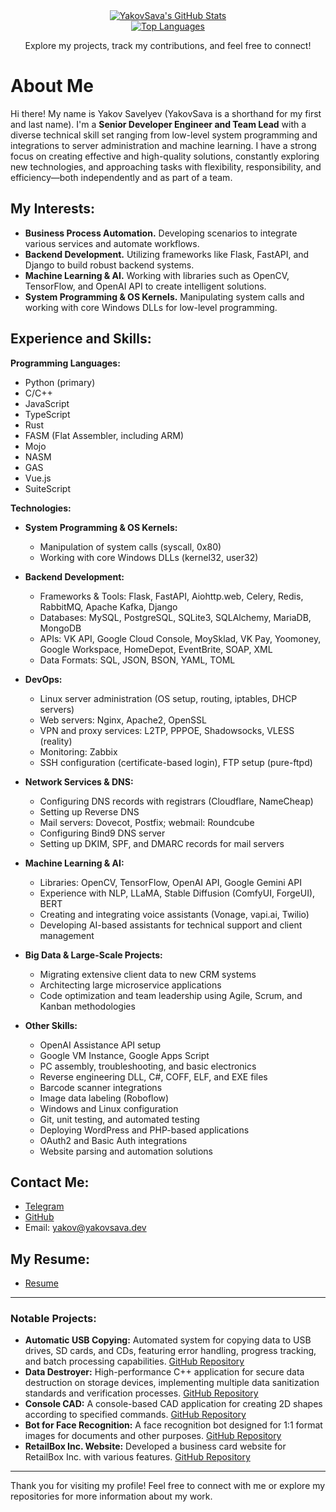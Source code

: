 <div align="center">
  <!-- Основная статистика -->
  <a href="https://github.com/YakovSava">
    <img src="https://grs.yakovsava.dev/?username=YakovSava&show_icons=true&hide_border=true&hide=stars&theme=vue&rank_icon=github" alt="YakovSava's GitHub Stats"/>
  </a>
  <br>
  <!-- Топ языков -->
  <a href="https://github.com/YakovSava">
    <img src="https://grs.yakovsava.dev/top-langs?username=YakovSava&layout=compact&hide_border=true&theme=vue" alt="Top Languages"/>
  </a>
  <br>
  <!-- Приветствие -->
  <p>Explore my projects, track my contributions, and feel free to connect!</p>
</div>

# About Me

Hi there! My name is Yakov Savelyev (YakovSava is a shorthand for my first and last name). I'm a **Senior Developer Engineer and Team Lead** with a diverse technical skill set ranging from low-level system programming and integrations to server administration and machine learning. I have a strong focus on creating effective and high-quality solutions, constantly exploring new technologies, and approaching tasks with flexibility, responsibility, and efficiency—both independently and as part of a team.

## My Interests:

* **Business Process Automation.** Developing scenarios to integrate various services and automate workflows.
* **Backend Development.** Utilizing frameworks like Flask, FastAPI, and Django to build robust backend systems.
* **Machine Learning & AI.** Working with libraries such as OpenCV, TensorFlow, and OpenAI API to create intelligent solutions.
* **System Programming & OS Kernels.** Manipulating system calls and working with core Windows DLLs for low-level programming.

## Experience and Skills:

**Programming Languages:**
* Python (primary)
* C/C++
* JavaScript
* TypeScript
* Rust
* FASM (Flat Assembler, including ARM)
* Mojo
* NASM
* GAS
* Vue.js
* SuiteScript

**Technologies:**

* **System Programming & OS Kernels:**
  * Manipulation of system calls (syscall, 0x80)
  * Working with core Windows DLLs (kernel32, user32)

* **Backend Development:**
  * Frameworks & Tools: Flask, FastAPI, Aiohttp.web, Celery, Redis, RabbitMQ, Apache Kafka, Django
  * Databases: MySQL, PostgreSQL, SQLite3, SQLAlchemy, MariaDB, MongoDB
  * APIs: VK API, Google Cloud Console, MoySklad, VK Pay, Yoomoney, Google Workspace, HomeDepot, EventBrite, SOAP, XML
  * Data Formats: SQL, JSON, BSON, YAML, TOML

* **DevOps:**
  * Linux server administration (OS setup, routing, iptables, DHCP servers)
  * Web servers: Nginx, Apache2, OpenSSL
  * VPN and proxy services: L2TP, PPPOE, Shadowsocks, VLESS (reality)
  * Monitoring: Zabbix
  * SSH configuration (certificate-based login), FTP setup (pure-ftpd)

* **Network Services & DNS:**
  * Configuring DNS records with registrars (Cloudflare, NameCheap)
  * Setting up Reverse DNS
  * Mail servers: Dovecot, Postfix; webmail: Roundcube
  * Configuring Bind9 DNS server
  * Setting up DKIM, SPF, and DMARC records for mail servers

* **Machine Learning & AI:**
  * Libraries: OpenCV, TensorFlow, OpenAI API, Google Gemini API
  * Experience with NLP, LLaMA, Stable Diffusion (ComfyUI, ForgeUI), BERT
  * Creating and integrating voice assistants (Vonage, vapi.ai, Twilio)
  * Developing AI-based assistants for technical support and client management

* **Big Data & Large-Scale Projects:**
  * Migrating extensive client data to new CRM systems
  * Architecting large microservice applications
  * Code optimization and team leadership using Agile, Scrum, and Kanban methodologies

* **Other Skills:**
  * OpenAI Assistance API setup
  * Google VM Instance, Google Apps Script
  * PC assembly, troubleshooting, and basic electronics
  * Reverse engineering DLL, C#, COFF, ELF, and EXE files
  * Barcode scanner integrations
  * Image data labeling (Roboflow)
  * Windows and Linux configuration
  * Git, unit testing, and automated testing
  * Deploying WordPress and PHP-based applications
  * OAuth2 and Basic Auth integrations
  * Website parsing and automation solutions

## Contact Me:

* [Telegram](https://t.me/dc11gh58)
* [GitHub](https://github.com/YakovSava)
* Email: [yakov@yakovsava.dev](mailto:yakov@yakovsava.dev)

## My Resume:

* [Resume](https://yakovsava.dev/resume/)

---

### Notable Projects:

* **Automatic USB Copying:** Automated system for copying data to USB drives, SD cards, and CDs, featuring error handling, progress tracking, and batch processing capabilities. [GitHub Repository](https://github.com/YakovSava/auto_copy_to_usb)
* **Data Destroyer:** High-performance C++ application for secure data destruction on storage devices, implementing multiple data sanitization standards and verification processes. [GitHub Repository](https://github.com/YakovSava/data_eraser)
* **Console CAD:** A console-based CAD application for creating 2D shapes according to specified commands. [GitHub Repository](https://github.com/YakovSava/console_cad)
* **Bot for Face Recognition:** A face recognition bot designed for 1:1 format images for documents and other purposes. [GitHub Repository](https://github.com/YakovSava/face_recognition_bot)
* **RetailBox Inc. Website:** Developed a business card website for RetailBox Inc. with various features. [GitHub Repository](https://github.com/YakovSava/retailbox_website)

---

Thank you for visiting my profile! Feel free to connect with me or explore my repositories for more information about my work.